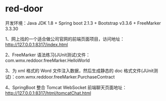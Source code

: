 # red-door

开发环境：Java JDK 1.8 + Spring boot 2.1.3 +  Bootstrap v3.3.6 +  FreeMarker 3.3.30

1、网上找的一个适合做公司官网的前端页面项目，访问地址：http://127.0.0.1:8317/index.html

2、FreeMarker 语法练习(JUnit测试)文件：com.wmx.reddoor.freeMarker.HelloWorld

3、为 xml 格式的 Word 文件注入数据，然后生成静态的 doc 格式文件(JUnit测试)：com.wmx.reddoor.freeMarker.PurchaseContract

4、SpringBoot 整合 Tomcat WebSocket 前端聊天页面地址：http://127.0.0.1:8317/html/tomcatChat.html



